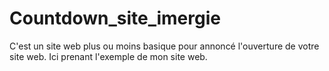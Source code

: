 # Countdown_site_imergie
C'est un site web plus ou moins basique pour annoncé l'ouverture de votre site web. Ici prenant l'exemple de mon site web.
